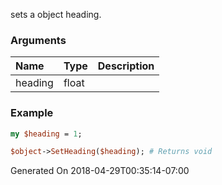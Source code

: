 sets a object heading.
### Arguments
**Name**|**Type**|**Description**
:---|:---|:---
heading|float|

### Example

```perl
my $heading = 1;

$object->SetHeading($heading); # Returns void
```


Generated On 2018-04-29T00:35:14-07:00